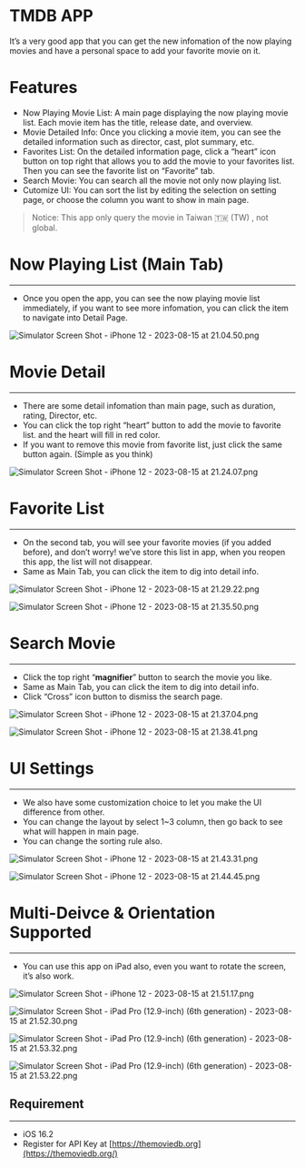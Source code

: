 
# TMDB APP

It’s a very good app that you can get the new infomation of the now playing movies and have a personal space to add your favorite movie on it. 

# Features

- Now Playing Movie List: A main page displaying the now playing movie list. Each movie item has the title, release date, and overview.
- Movie Detailed Info: Once you clicking a movie item, you can see the detailed information  such as director, cast, plot summary, etc.
- Favorites List: On the detailed information page, click a “heart” icon button on top right that allows you to add the movie to your favorites list. Then you can see the favorite list on “Favorite” tab.
- Search Movie: You can search all the movie not only now playing list.
- Cutomize UI: You can sort the list by editing the selection on setting page, or choose the column you want to show in main page.

> Notice: This app only query the movie in Taiwan 🇹🇼 (TW) , not global.
> 

# Now Playing List (Main Tab)

---

- Once you open the app, you can see the now playing movie list immediately, if you want to see more infomation, you can click the item to navigate into Detail Page.

![Simulator Screen Shot - iPhone 12 - 2023-08-15 at 21.04.50.png](TMDB%20APP%20bc8e6b0ced11428ebc03bed753285878/Simulator_Screen_Shot_-_iPhone_12_-_2023-08-15_at_21.04.50.png)

# Movie Detail

---

- There are some detail infomation than main page, such as duration, rating, Director, etc.
- You can click the top right “heart” button to add the movie to favorite list. and the heart will fill in red color.
- If you want to remove this movie from favorite list, just click the same button again. (Simple as you think)

![Simulator Screen Shot - iPhone 12 - 2023-08-15 at 21.24.07.png](TMDB%20APP%20bc8e6b0ced11428ebc03bed753285878/Simulator_Screen_Shot_-_iPhone_12_-_2023-08-15_at_21.24.07.png)

# Favorite List

---

- On the second tab, you will see your favorite movies (if you added before), and don’t worry! we’ve store this list in app, when you reopen this app, the list will not disappear.
- Same as Main Tab, you can click the item to dig into detail info.

![Simulator Screen Shot - iPhone 12 - 2023-08-15 at 21.29.22.png](TMDB%20APP%20bc8e6b0ced11428ebc03bed753285878/Simulator_Screen_Shot_-_iPhone_12_-_2023-08-15_at_21.29.22.png)

![Simulator Screen Shot - iPhone 12 - 2023-08-15 at 21.35.50.png](TMDB%20APP%20bc8e6b0ced11428ebc03bed753285878/Simulator_Screen_Shot_-_iPhone_12_-_2023-08-15_at_21.35.50.png)

# Search Movie

---

- Click the top right “**magnifier**” button to search the movie you like.
- Same as Main Tab, you can click the item to dig into detail info.
- Click “Cross” icon button to dismiss the search page.

![Simulator Screen Shot - iPhone 12 - 2023-08-15 at 21.37.04.png](TMDB%20APP%20bc8e6b0ced11428ebc03bed753285878/Simulator_Screen_Shot_-_iPhone_12_-_2023-08-15_at_21.37.04.png)

![Simulator Screen Shot - iPhone 12 - 2023-08-15 at 21.38.41.png](TMDB%20APP%20bc8e6b0ced11428ebc03bed753285878/Simulator_Screen_Shot_-_iPhone_12_-_2023-08-15_at_21.38.41.png)

# UI Settings

---

- We also have some customization choice to let you make the UI difference from other.
- You can change the layout by select 1~3 column, then go back to see what will happen in main page.
- You can change the sorting rule also.

![Simulator Screen Shot - iPhone 12 - 2023-08-15 at 21.43.31.png](TMDB%20APP%20bc8e6b0ced11428ebc03bed753285878/Simulator_Screen_Shot_-_iPhone_12_-_2023-08-15_at_21.43.31.png)

![Simulator Screen Shot - iPhone 12 - 2023-08-15 at 21.44.45.png](TMDB%20APP%20bc8e6b0ced11428ebc03bed753285878/Simulator_Screen_Shot_-_iPhone_12_-_2023-08-15_at_21.44.45.png)

# Multi-Deivce & Orientation Supported

---

- You can use this app on iPad also, even you want to rotate the screen, it’s also work.

![Simulator Screen Shot - iPhone 12 - 2023-08-15 at 21.51.17.png](TMDB%20APP%20bc8e6b0ced11428ebc03bed753285878/Simulator_Screen_Shot_-_iPhone_12_-_2023-08-15_at_21.51.17.png)

![Simulator Screen Shot - iPad Pro (12.9-inch) (6th generation) - 2023-08-15 at 21.52.30.png](TMDB%20APP%20bc8e6b0ced11428ebc03bed753285878/Simulator_Screen_Shot_-_iPad_Pro_(12.9-inch)_(6th_generation)_-_2023-08-15_at_21.52.30.png)

![Simulator Screen Shot - iPad Pro (12.9-inch) (6th generation) - 2023-08-15 at 21.53.32.png](TMDB%20APP%20bc8e6b0ced11428ebc03bed753285878/Simulator_Screen_Shot_-_iPad_Pro_(12.9-inch)_(6th_generation)_-_2023-08-15_at_21.53.32.png)

![Simulator Screen Shot - iPad Pro (12.9-inch) (6th generation) - 2023-08-15 at 21.53.22.png](TMDB%20APP%20bc8e6b0ced11428ebc03bed753285878/Simulator_Screen_Shot_-_iPad_Pro_(12.9-inch)_(6th_generation)_-_2023-08-15_at_21.53.22.png)

## Requirement

---

- iOS 16.2
- Register for API Key at [https://themoviedb.org](https://themoviedb.org/)
